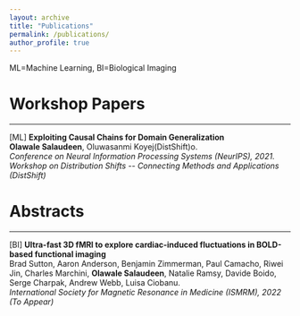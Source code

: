 ```yaml
---
layout: archive
title: "Publications"
permalink: /publications/
author_profile: true
---
```


ML=Machine Learning, BI=Biological Imaging

# Workshop Papers
---
[ML] **Exploiting Causal Chains for Domain Generalization**<br>
**Olawale Salaudeen**, Oluwasanmi Koyej(DistShift)o. <br>
*Conference on Neural Information Processing Systems (NeurIPS), 2021. Workshop on Distribution Shifts -- Connecting Methods and Applications (DistShift)*

# Abstracts
---
[BI] **Ultra-fast 3D fMRI to explore cardiac-induced fluctuations in BOLD-based functional imaging**<br>
Brad Sutton, Aaron Anderson, Benjamin Zimmerman, Paul Camacho, Riwei Jin, Charles Marchini, **Olawale Salaudeen**, Natalie Ramsy, Davide Boido, Serge Charpak, Andrew Webb, Luisa Ciobanu.<br>
*International Society for Magnetic Resonance in Medicine (ISMRM), 2022 (To Appear)*